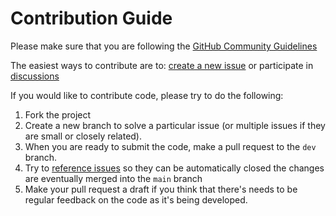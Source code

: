 # Contribution Guide

Please make sure that you are following the [GitHub Community Guidelines](https://docs.github.com/en/site-policy/github-terms/github-community-guidelines)

The easiest ways to contribute are to: [create a new issue](/issues/new/choose) or participate in [discussions](/discussions)

If you would like to contribute code, please try to do the following:

1. Fork the project
2. Create a new branch to solve a particular issue (or multiple issues if they are small or closely related).
3. When you are ready to submit the code, make a pull request to the `dev` branch.
4. Try to [reference issues](https://docs.github.com/en/issues/tracking-your-work-with-issues/linking-a-pull-request-to-an-issue) so they can be automatically closed the changes are eventually merged into the `main` branch
5. Make your pull request a draft if you think that there's needs to be regular feedback on the code as it's being developed.
